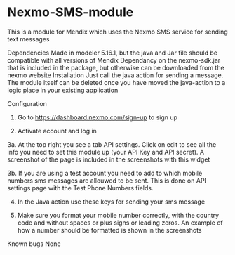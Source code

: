 # Nexmo-SMS-module
This is a module for Mendix which uses the Nexmo SMS service for sending text messages

Dependencies 
Made in modeler 5.16.1, but the java and Jar file should be compatible with all versions of Mendix
Dependancy on the nexmo-sdk.jar that is included in the package, but otherwise can be downloaded from the nexmo website
Installation
Just call the java action for sending a message. The module itself can be deleted once you have moved the java-action to a logic place in your existing application

Configuration
1. Go to https://dashboard.nexmo.com/sign-up to sign up

2. Activate account and log in

3a. At the top right you see a tab API settings. Click on edit to see all the info you need to set this module up (your API Key and API secret). A screenshot of the page is included in the screenshots with this widget

3b. If you are using a test account you need to add to which mobile numbers sms messages are allouwed to be sent. This is done on API settings page with the Test Phone Numbers fields.

4. In the Java action use these keys for sending your sms message

5. Make sure you format your mobile number correctly, with the country code and without spaces or plus signs or leading zeros.  An example of how a number should be formatted is shown in the screenshots

Known bugs 
None
